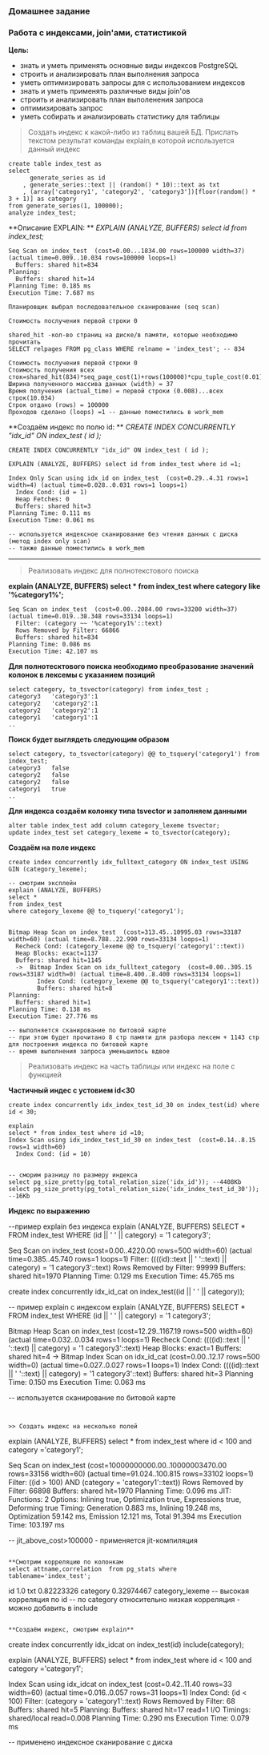 ### Домашнее задание
### Работа с индексами, join'ами, статистикой

**Цель:**
* знать и уметь применять основные виды индексов PostgreSQL
* строить и анализировать план выполнения запроса
* уметь оптимизировать запросы для с использованием индексов
* знать и уметь применять различные виды join'ов
* строить и анализировать план выполенения запроса
* оптимизировать запрос
* уметь собирать и анализировать статистику для таблицы


> Создать индекс к какой-либо из таблиц вашей БД. Прислать текстом результат команды explain,в которой используется данный индекс

```
create table index_test as
select 
	  generate_series as id
	, generate_series::text || (random() * 10)::text as txt
    , (array['category1', 'category2', 'category3'])[floor(random() * 3 + 1)] as category
from generate_series(1, 100000);
analyze index_test;
```
**Описание EXPLAIN:  **
*EXPLAIN (ANALYZE, BUFFERS) select id from index_test;*
```
Seq Scan on index_test  (cost=0.00...1834.00 rows=100000 width=37) (actual time=0.009..10.034 rows=100000 loops=1)
  Buffers: shared hit=834
Planning:
  Buffers: shared hit=14
Planning Time: 0.185 ms
Execution Time: 7.687 ms

Планировщик выбрал последовательное сканирование (seq scan)
 
Cтоимость послучения первой строки 0

shared_hit -кол-во страниц на диске/в памяти, которые необходимо прочитать 
SELECT relpages FROM pg_class WHERE relname = 'index_test'; -- 834 

Cтоимость послучения первой строки 0
Cтоимость получения всех сток=shared_hit(834)*seq_page_cost(1)+rows(100000)*cpu_tuple_cost(0.01)=1834
Ширина полученного массива данных (width) = 37
Время получения (actual_time) = первой строки (0.008)...всех строк(10.034)
Строк отдано (rows) = 100000
Проходов сделано (loops) =1 -- данные поместились в work_mem
```

**Создаём индекс по полю id:  **
*CREATE INDEX CONCURRENTLY "idx_id" ON index_test ( id );*

```
CREATE INDEX CONCURRENTLY "idx_id" ON index_test ( id );

EXPLAIN (ANALYZE, BUFFERS) select id from index_test where id =1;

Index Only Scan using idx_id on index_test  (cost=0.29..4.31 rows=1 width=4) (actual time=0.028..0.031 rows=1 loops=1)
  Index Cond: (id = 1)
  Heap Fetches: 0
  Buffers: shared hit=3
Planning Time: 0.111 ms
Execution Time: 0.061 ms

-- используется индексное сканирование без чтения данных с диска (метод index only scan)
-- также данные поместились в work_mem
```

---

> Реализовать индекс для полнотекстового поиска




**explain (ANALYZE, BUFFERS) select * from index_test where category like '%category1%';**
```
Seq Scan on index_test  (cost=0.00..2084.00 rows=33200 width=37) (actual time=0.019..38.348 rows=33134 loops=1)
  Filter: (category ~~ '%category1%'::text)
  Rows Removed by Filter: 66866
  Buffers: shared hit=834
Planning Time: 0.086 ms
Execution Time: 42.107 ms
```


**Для полнотесктового поиска необходимо преобразование значений колонок в лексемы с указанием позиций**
```
select category, to_tsvector(category) from index_test ;
category3	'category3':1
category2	'category2':1
category2	'category2':1
category1	'category1':1
..

```

**Поиск будет выглядеть следующим образом**


```
select category, to_tsvector(category) @@ to_tsquery('category1') from index_test;
category3	false
category2	false
category2	false
category1	true
..
```

**Для индекса создаём колонку типа tsvector и заполняем данными**
```
alter table index_test add column category_lexeme tsvector;
update index_test set category_lexeme = to_tsvector(category);
```

**Создаём на поле индекс**
```
create index concurrently idx_fulltext_category ON index_test USING GIN (category_lexeme);

-- смотрим эксплейн
explain (ANALYZE, BUFFERS)
select *
from index_test 
where category_lexeme @@ to_tsquery('category1');


Bitmap Heap Scan on index_test  (cost=313.45..10995.03 rows=33187 width=60) (actual time=8.788..22.990 rows=33134 loops=1)
  Recheck Cond: (category_lexeme @@ to_tsquery('category1'::text))
  Heap Blocks: exact=1137
  Buffers: shared hit=1145
  ->  Bitmap Index Scan on idx_fulltext_category  (cost=0.00..305.15 rows=33187 width=0) (actual time=8.400..8.400 rows=33134 loops=1)
        Index Cond: (category_lexeme @@ to_tsquery('category1'::text))
        Buffers: shared hit=8
Planning:
  Buffers: shared hit=1
Planning Time: 0.138 ms
Execution Time: 27.776 ms

-- выполняется сканирование по битовой карте
-- при этом будет прочитано 8 стр памяти для разбора лексем + 1143 стр для построения индекса по битовой карте
-- время выполнения запроса уменьшилось вдвое

```


> Реализовать индекс на часть таблицы или индекс на поле с функцией


**Частичный индес с устовием id<30**
```
create index concurrently idx_index_test_id_30 on index_test(id) where id < 30;

explain
select * from index_test where id =10;
Index Scan using idx_index_test_id_30 on index_test  (cost=0.14..8.15 rows=1 width=60)
  Index Cond: (id = 10)


-- сморим разницу по размеру индекса
select pg_size_pretty(pg_total_relation_size('idx_id')); --4408Kb
select pg_size_pretty(pg_total_relation_size('idx_index_test_id_30')); --16Kb
```

 
 
**Индекс по выражению**

--пример explain без индекса
explain (ANALYZE, BUFFERS)
SELECT * FROM index_test WHERE (id || ' ' || category) = '1 category3';

Seq Scan on index_test  (cost=0.00..4220.00 rows=500 width=60) (actual time=0.385..45.740 rows=1 loops=1)
  Filter: ((((id)::text || ' '::text) || category) = '1 category3'::text)
  Rows Removed by Filter: 99999
  Buffers: shared hit=1970
Planning Time: 0.129 ms
Execution Time: 45.765 ms

create index concurrently idx_id_cat on index_test((id || ' ' || category));

-- пример explain c индексом
explain (ANALYZE, BUFFERS)
SELECT * FROM index_test WHERE (id || ' ' || category) = '1 category3';

Bitmap Heap Scan on index_test  (cost=12.29..1167.19 rows=500 width=60) (actual time=0.032..0.034 rows=1 loops=1)
  Recheck Cond: ((((id)::text || ' '::text) || category) = '1 category3'::text)
  Heap Blocks: exact=1
  Buffers: shared hit=4
  ->  Bitmap Index Scan on idx_id_cat  (cost=0.00..12.17 rows=500 width=0) (actual time=0.027..0.027 rows=1 loops=1)
        Index Cond: ((((id)::text || ' '::text) || category) = '1 category3'::text)
        Buffers: shared hit=3
Planning Time: 0.150 ms
Execution Time: 0.063 ms

-- используется сканирование по битовой карте
```


>> Создать индекс на несколько полей

```
explain (ANALYZE, BUFFERS)
select * from index_test where id < 100 and category ='category1';

Seq Scan on index_test  (cost=10000000000.00..10000003470.00 rows=33156 width=60) (actual time=91.024..100.815 rows=33102 loops=1)
  Filter: ((id > 100) AND (category = 'category1'::text))
  Rows Removed by Filter: 66898
  Buffers: shared hit=1970
Planning Time: 0.096 ms
JIT:
  Functions: 2
  Options: Inlining true, Optimization true, Expressions true, Deforming true
  Timing: Generation 0.883 ms, Inlining 19.248 ms, Optimization 59.142 ms, Emission 12.121 ms, Total 91.394 ms
Execution Time: 103.197 ms

-- jit_above_cost>100000 - применяется jit-компиляция
```

**Смотрим корреляцию по колонкам
select attname,correlation  from pg_stats where tablename='index_test';
```
id	1.0
txt	0.82223326
category	0.32974467
category_lexeme	
-- высокая корреляция по id
-- по category относительно низкая корреляция - можно добавить в include
```

**Создаём индекс, смотрим explain**
```
create index concurrently idx_idcat on index_test(id) include(category);

explain (ANALYZE, BUFFERS)
select * from index_test where id < 100 and category ='category1';

Index Scan using idx_idcat on index_test  (cost=0.42..11.40 rows=33 width=60) (actual time=0.016..0.057 rows=31 loops=1)
  Index Cond: (id < 100)
  Filter: (category = 'category1'::text)
  Rows Removed by Filter: 68
  Buffers: shared hit=5
Planning:
  Buffers: shared hit=17 read=1
  I/O Timings: shared/local read=0.008
Planning Time: 0.290 ms
Execution Time: 0.079 ms

-- применено индексное сканирование с диска
```


